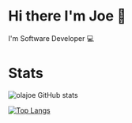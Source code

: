 # Hi there I'm Joe 👋
I'm Software Developer 💻

<!-- - 🌱 I’m currently learning Blockchain Technology  -->

# Stats

![olajoe GitHub stats](https://github-readme-stats.vercel.app/api?username=olajoe&show_icons=true&theme=dracula)

[![Top Langs](https://github-readme-stats.vercel.app/api/top-langs/?username=olajoe&layout=compact&theme=dracula)](https://github.com/anuraghazra/github-readme-stats)



<!-- Languages and Tools:
https://www.javascript.com/
https://golang.org/ -->



<!--
**olajoe/olajoe** is a ✨ _special_ ✨ repository because its `README.md` (this file) appears on your GitHub profile.

Here are some ideas to get you started:

- 🔭 I’m currently working on ...
- 🌱 I’m currently learning Kubernetes, Blockchain Technology 
- 👯 I’m looking to collaborate on ...
- 🤔 I’m looking for help with ...
- 💬 Ask me about ...
- 📫 How to reach me: ...
- 😄 Pronouns: ...
- ⚡ Fun fact: ...
-->
